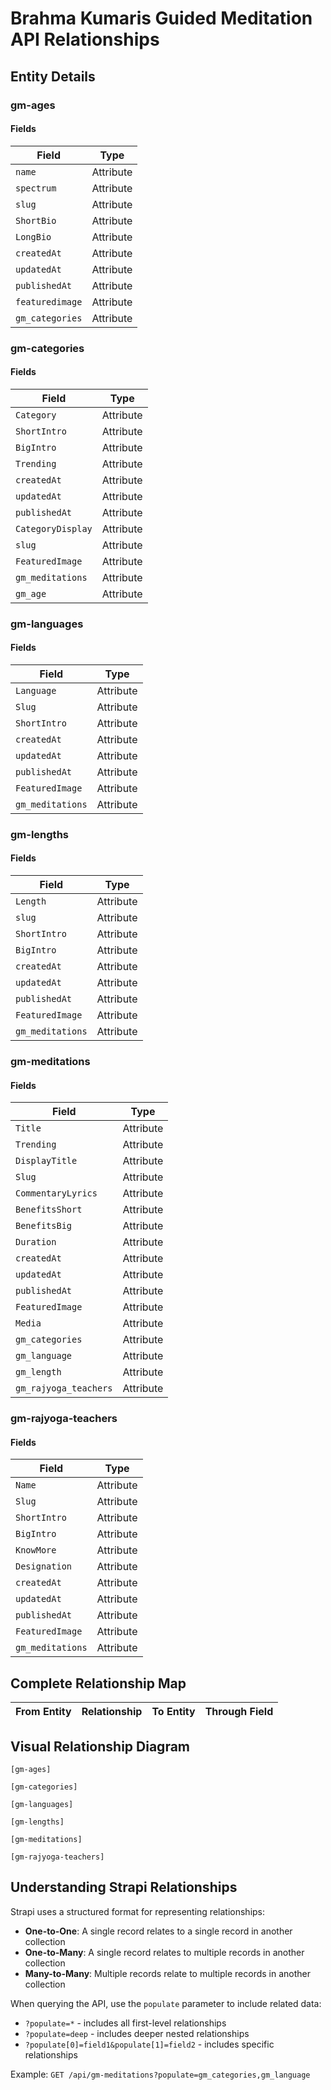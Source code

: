 # Brahma Kumaris Guided Meditation API Relationships

## Entity Details

### gm-ages

#### Fields

| Field | Type |
|-------|------|
| `name` | Attribute |
| `spectrum` | Attribute |
| `slug` | Attribute |
| `ShortBio` | Attribute |
| `LongBio` | Attribute |
| `createdAt` | Attribute |
| `updatedAt` | Attribute |
| `publishedAt` | Attribute |
| `featuredimage` | Attribute |
| `gm_categories` | Attribute |

### gm-categories

#### Fields

| Field | Type |
|-------|------|
| `Category` | Attribute |
| `ShortIntro` | Attribute |
| `BigIntro` | Attribute |
| `Trending` | Attribute |
| `createdAt` | Attribute |
| `updatedAt` | Attribute |
| `publishedAt` | Attribute |
| `CategoryDisplay` | Attribute |
| `slug` | Attribute |
| `FeaturedImage` | Attribute |
| `gm_meditations` | Attribute |
| `gm_age` | Attribute |

### gm-languages

#### Fields

| Field | Type |
|-------|------|
| `Language` | Attribute |
| `Slug` | Attribute |
| `ShortIntro` | Attribute |
| `createdAt` | Attribute |
| `updatedAt` | Attribute |
| `publishedAt` | Attribute |
| `FeaturedImage` | Attribute |
| `gm_meditations` | Attribute |

### gm-lengths

#### Fields

| Field | Type |
|-------|------|
| `Length` | Attribute |
| `slug` | Attribute |
| `ShortIntro` | Attribute |
| `BigIntro` | Attribute |
| `createdAt` | Attribute |
| `updatedAt` | Attribute |
| `publishedAt` | Attribute |
| `FeaturedImage` | Attribute |
| `gm_meditations` | Attribute |

### gm-meditations

#### Fields

| Field | Type |
|-------|------|
| `Title` | Attribute |
| `Trending` | Attribute |
| `DisplayTitle` | Attribute |
| `Slug` | Attribute |
| `CommentaryLyrics` | Attribute |
| `BenefitsShort` | Attribute |
| `BenefitsBig` | Attribute |
| `Duration` | Attribute |
| `createdAt` | Attribute |
| `updatedAt` | Attribute |
| `publishedAt` | Attribute |
| `FeaturedImage` | Attribute |
| `Media` | Attribute |
| `gm_categories` | Attribute |
| `gm_language` | Attribute |
| `gm_length` | Attribute |
| `gm_rajyoga_teachers` | Attribute |

### gm-rajyoga-teachers

#### Fields

| Field | Type |
|-------|------|
| `Name` | Attribute |
| `Slug` | Attribute |
| `ShortIntro` | Attribute |
| `BigIntro` | Attribute |
| `KnowMore` | Attribute |
| `Designation` | Attribute |
| `createdAt` | Attribute |
| `updatedAt` | Attribute |
| `publishedAt` | Attribute |
| `FeaturedImage` | Attribute |
| `gm_meditations` | Attribute |

## Complete Relationship Map

| From Entity | Relationship | To Entity | Through Field |
|-------------|--------------|-----------|---------------|

## Visual Relationship Diagram

```
[gm-ages]

[gm-categories]

[gm-languages]

[gm-lengths]

[gm-meditations]

[gm-rajyoga-teachers]

```

## Understanding Strapi Relationships

Strapi uses a structured format for representing relationships:

- **One-to-One**: A single record relates to a single record in another collection
- **One-to-Many**: A single record relates to multiple records in another collection
- **Many-to-Many**: Multiple records relate to multiple records in another collection

When querying the API, use the `populate` parameter to include related data:

- `?populate=*` - includes all first-level relationships
- `?populate=deep` - includes deeper nested relationships
- `?populate[0]=field1&populate[1]=field2` - includes specific relationships

Example: `GET /api/gm-meditations?populate=gm_categories,gm_language`
